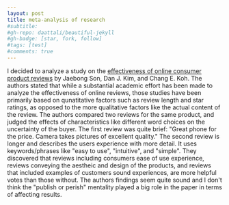 ```yaml
---
layout: post
title: meta-analysis of research
#subtitle: 
#gh-repo: daattali/beautiful-jekyll
#gh-badge: [star, fork, follow]
#tags: [test]
#comments: true
---
```


I decided to analyze a study on the [effectiveness of online consumer product reviews](https://classroom.google.com/c/MTU4NDk4ODc4NDg2/a/MTg3NzYxOTI3NzYx/details) by Jaebong Son, Dan J. Kim, and Chang E. Koh. The authors stated that while a substantial academic effort has been made to analyze the effectiveness of online reviews, those studies have been primarily based on qunatitative factors such as review length and star ratings, as opposed to the more qualitative factors like the actual content of the review. The authors compared two reviews for the same product, and judged the effects of characteristics like different word choices on the uncertainty of the buyer. The first review was quite brief: "Great phone for the price. Camera takes pictures of excellent quality." The second review is longer and describes the users experience with more detail. It uses keywords/phrases like "easy to use", "intuitive", and "simple". They discovered that reviews including consumers ease of use experience, reviews conveying the aestheic and design of the products, and reviews that included examples of customers sound experiences, are more helpful votes than those without. The authors findings seem quite sound and I don't think the "publish or perish" mentality played a big role in the paper in terms of affecting results.  